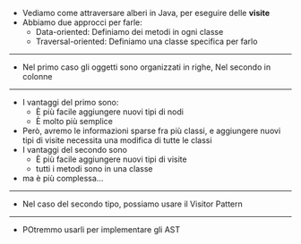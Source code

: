 * Vediamo come attraversare alberi in Java, per eseguire delle __visite__
* Abbiamo due approcci per farle:
	* Data-oriented: Definiamo dei metodi in ogni classe
	* Traversal-oriented: Definiamo una classe specifica per farlo
---
* Nel primo caso gli oggetti sono organizzati in righe, Nel secondo in colonne
---
* I vantaggi del primo sono:
	* È più facile aggiungere nuovi tipi di nodi
	* È molto più semplice
* Però, avremo le informazioni sparse fra più classi, e aggiungere nuovi tipi di visite necessita una modifica di tutte le classi
* I vantaggi del secondo sono
	* È più facile aggiungere nuovi tipi di visite
	* tutti i metodi sono in una classe
* ma è più complessa...
---
* Nel caso del secondo tipo, possiamo usare il Visitor Pattern
---
* POtremmo usarli per implementare gli AST
